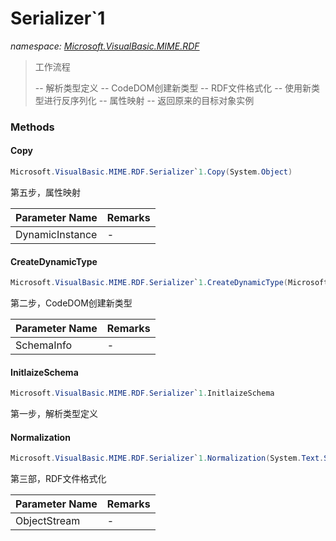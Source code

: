 ﻿# Serializer`1
_namespace: [Microsoft.VisualBasic.MIME.RDF](./index.md)_



> 
>  工作流程
>  
>   -- 解析类型定义
>   -- CodeDOM创建新类型
>   -- RDF文件格式化
>   -- 使用新类型进行反序列化
>   -- 属性映射
>   -- 返回原来的目标对象实例
>  


### Methods

#### Copy
```csharp
Microsoft.VisualBasic.MIME.RDF.Serializer`1.Copy(System.Object)
```
第五步，属性映射

|Parameter Name|Remarks|
|--------------|-------|
|DynamicInstance|-|


#### CreateDynamicType
```csharp
Microsoft.VisualBasic.MIME.RDF.Serializer`1.CreateDynamicType(Microsoft.VisualBasic.MIME.RDF.Schema)
```
第二步，CodeDOM创建新类型

|Parameter Name|Remarks|
|--------------|-------|
|SchemaInfo|-|


#### InitlaizeSchema
```csharp
Microsoft.VisualBasic.MIME.RDF.Serializer`1.InitlaizeSchema
```
第一步，解析类型定义

#### Normalization
```csharp
Microsoft.VisualBasic.MIME.RDF.Serializer`1.Normalization(System.Text.StringBuilder)
```
第三部，RDF文件格式化

|Parameter Name|Remarks|
|--------------|-------|
|ObjectStream|-|



